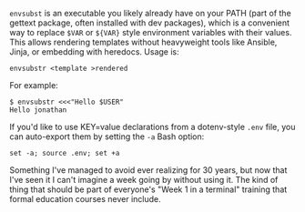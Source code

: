 <!--
.. title: TIL: Shell environment variable tricks
.. slug: til-shell-environment-variable-tricks
.. date: 2024-10-03 15:37:27 UTC-05:00
.. tags: til bash terminal linux software geek
.. type: text
-->

`envsubst` is an executable you likely already have on your PATH (part of the gettext package, often
installed with dev packages), which is a convenient way to replace `$VAR` or `${VAR}` style
environment variables with their values. This allows rendering templates without heavyweight
tools like Ansible, Jinja, or embedding with heredocs. Usage is:

```
envsubstr <template >rendered
```

For example:

```
$ envsubstr <<<"Hello $USER"
Hello jonathan
```

If you'd like to use KEY=value declarations from a dotenv-style `.env` file, you can auto-export
them by setting the `-a` Bash option:

```
set -a; source .env; set +a
```

Something I've managed to avoid ever realizing for 30 years, but now that I've seen it I can't
imagine a week going by without using it. The kind of thing that should be part of everyone's "Week
1 in a terminal" training that formal education courses never include.

